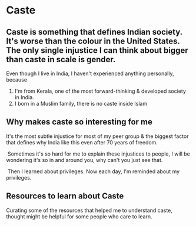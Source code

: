 # Caste

## Caste is something that defines Indian society. It's worse than the colour in the United States. The only single injustice I can think about bigger than caste in scale is gender. 

Even though I live in India, I haven't experienced anything personally, because

1. I'm from Kerala, one of the most forward-thinking & developed society in India.
2. I born in a Muslim family, there is no caste inside Islam‌

##  Why makes caste so interesting for me

It's the most subtle injustice for most of my peer group & the biggest factor that defines why India like this even after 70 years of freedom.

‌ Sometimes it's so hard for me to explain these injustices to people, I will be wondering it's so in and around you, why can't you just see that.

‌ Then I learned about privileges. Now each day, I'm reminded about my privileges.

## Resources to learn about Caste

Curating some of the resources that helped me to understand caste, thought might be helpful for some people who care to learn.

